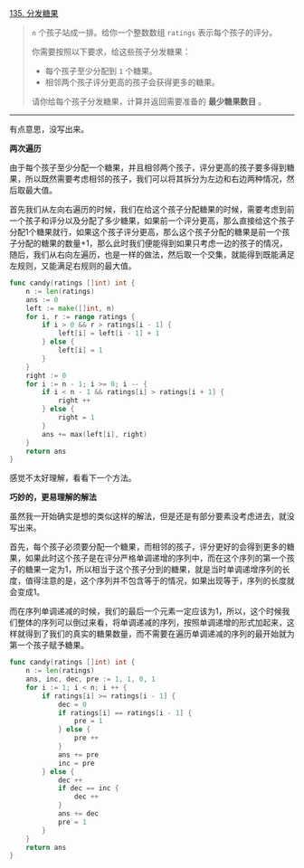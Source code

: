 [135. 分发糖果](https://leetcode.cn/problems/candy/)

> `n` 个孩子站成一排。给你一个整数数组 `ratings` 表示每个孩子的评分。
>
> 你需要按照以下要求，给这些孩子分发糖果：
>
> - 每个孩子至少分配到 `1` 个糖果。
> - 相邻两个孩子评分更高的孩子会获得更多的糖果。
>
> 请你给每个孩子分发糖果，计算并返回需要准备的 **最少糖果数目** 。

---

有点意思，没写出来。

**两次遍历**

由于每个孩子至少分配一个糖果，并且相邻两个孩子，评分更高的孩子要多得到糖果，所以既然需要考虑相邻的孩子，我们可以将其拆分为左边和右边两种情况，然后取最大值。

首先我们从左向右遍历的时候，我们在给这个孩子分配糖果的时候，需要考虑到前一个孩子和评分以及分配了多少糖果，如果前一个评分更高，那么直接给这个孩子分配1个糖果就行，如果这个孩子评分更高，那么这个孩子分配的糖果是前一个孩子分配的糖果的数量+1，那么此时我们便能得到如果只考虑一边的孩子的情况，随后，我们从右向左遍历，也是一样的做法，然后取一个交集，就能得到既能满足左规则，又能满足右规则的最大值。

```go
func candy(ratings []int) int {
    n := len(ratings)
    ans := 0
    left := make([]int, n)
    for i, r := range ratings {
        if i > 0 && r > ratings[i - 1] {
            left[i] = left[i - 1] + 1
        } else {
            left[i] = 1
        }
    }
    right := 0
    for i := n - 1; i >= 0; i -- { 
        if i < n - 1 && ratings[i] > ratings[i + 1] {
            right ++
        } else {
            right = 1
        }
        ans += max(left[i], right)
    }
    return ans
}
```

感觉不太好理解，看看下一个方法。

**巧妙的，更易理解的解法**

虽然我一开始确实是想的类似这样的解法，但是还是有部分要素没考虑进去，就没写出来。

首先，每个孩子必须要分配一个糖果，而相邻的孩子，评分更好的会得到更多的糖果，如果此时这个孩子是在评分严格单调递增的序列中，而在这个序列的第一个孩子的糖果一定为1，所以相当于这个孩子分到的糖果，就是当时单调递增序列的长度，值得注意的是，这个序列并不包含等于的情况，如果出现等于，序列的长度就会变成1。

而在序列单调递减的时候，我们的最后一个元素一定应该为1，所以，这个时候我们整体的序列可以倒过来看，将单调递减的序列，按照单调递增的形式加起来，这样就得到了我们的真实的糖果数量，而不需要在遍历单调递减的序列的最开始就为第一个孩子赋予糖果。

```go
func candy(ratings []int) int {
    n := len(ratings)
    ans, inc, dec, pre := 1, 1, 0, 1
    for i := 1; i < n; i ++ {
        if ratings[i] >= ratings[i - 1] {
            dec = 0
            if ratings[i] == ratings[i - 1] {
                pre = 1
            } else {
                pre ++
            }
            ans += pre
            inc = pre
        } else {
            dec ++
            if dec == inc {
                dec ++
            }
            ans += dec
            pre = 1
        }
    } 
    return ans
}
```

